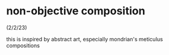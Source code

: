 # non-objective composition

(2/2/23)

this is inspired by abstract art, especially mondrian's meticulus compositions 